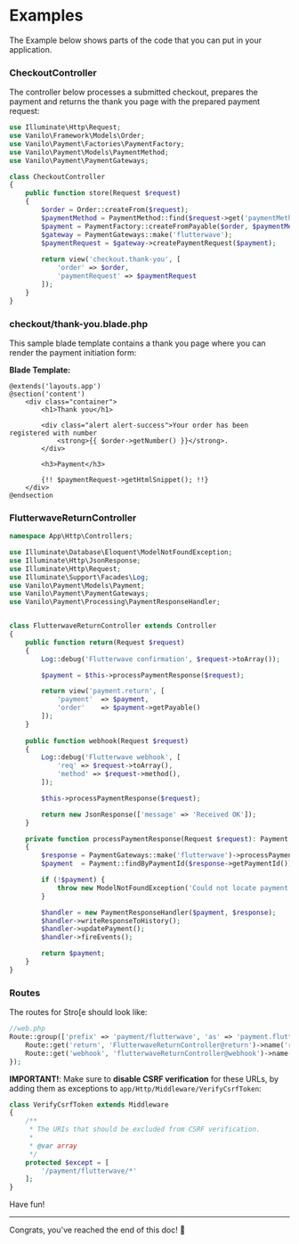 # Examples

The Example below shows parts of the code that you can put in your application.

### CheckoutController

The controller below processes a submitted checkout, prepares the payment and returns the thank you
page with the prepared payment request:

```php
use Illuminate\Http\Request;
use Vanilo\Framework\Models\Order;
use Vanilo\Payment\Factories\PaymentFactory;
use Vanilo\Payment\Models\PaymentMethod;
use Vanilo\Payment\PaymentGateways;

class CheckoutController
{
    public function store(Request $request)
    {
        $order = Order::createFrom($request);
        $paymentMethod = PaymentMethod::find($request->get('paymentMethod'));
        $payment = PaymentFactory::createFromPayable($order, $paymentMethod);
        $gateway = PaymentGateways::make('flutterwave');
        $paymentRequest = $gateway->createPaymentRequest($payment);
        
        return view('checkout.thank-you', [
            'order' => $order,
            'paymentRequest' => $paymentRequest
        ]);
    }
}
```

### checkout/thank-you.blade.php

This sample blade template contains a thank you page where you can render the payment initiation
form:

**Blade Template:**

```blade
@extends('layouts.app')
@section('content')
    <div class="container">
        <h1>Thank you</h1>

        <div class="alert alert-success">Your order has been registered with number
            <strong>{{ $order->getNumber() }}</strong>.
        </div>

        <h3>Payment</h3>

        {!! $paymentRequest->getHtmlSnippet(); !!}
    </div>
@endsection
```

### FlutterwaveReturnController

```php
namespace App\Http\Controllers;

use Illuminate\Database\Eloquent\ModelNotFoundException;
use Illuminate\Http\JsonResponse;
use Illuminate\Http\Request;
use Illuminate\Support\Facades\Log;
use Vanilo\Payment\Models\Payment;
use Vanilo\Payment\PaymentGateways;
use Vanilo\Payment\Processing\PaymentResponseHandler;


class FlutterwaveReturnController extends Controller
{
    public function return(Request $request)
    {
        Log::debug('Flutterwave confirmation', $request->toArray());

        $payment = $this->processPaymentResponse($request);

        return view('payment.return', [
            'payment'  => $payment,
            'order'    => $payment->getPayable()
        ]);
    }
    
    public function webhook(Request $request)
    {
        Log::debug('Flutterwave webhook', [
            'req' => $request->toArray(),
            'method' => $request->method(),
        ]);

        $this->processPaymentResponse($request);

        return new JsonResponse(['message' => 'Received OK']);
    }

    private function processPaymentResponse(Request $request): Payment
    {
        $response = PaymentGateways::make('flutterwave')->processPaymentResponse($request);
        $payment  = Payment::findByPaymentId($response->getPaymentId());

        if (!$payment) {
            throw new ModelNotFoundException('Could not locate payment with id ' . $response->getPaymentId());
        }

        $handler = new PaymentResponseHandler($payment, $response);
        $handler->writeResponseToHistory();
        $handler->updatePayment();
        $handler->fireEvents();

        return $payment;
    }
}
```

### Routes

The routes for Stro[e should look like:

```php
//web.php
Route::group(['prefix' => 'payment/flutterwave', 'as' => 'payment.flutterwave.'], function() {
    Route::get('return', 'FlutterwaveReturnController@return')->name('return');
    Route::get('webhook', 'flutterwaveReturnController@webhook')->name('webhook');
});
```

**IMPORTANT!**: Make sure to **disable CSRF verification** for these URLs, by adding them as
exceptions to `app/Http/Middleware/VerifyCsrfToken`:

```php
class VerifyCsrfToken extends Middleware
{
    /**
     * The URIs that should be excluded from CSRF verification.
     *
     * @var array
     */
    protected $except = [
        '/payment/flutterwave/*'
    ];
}
```

Have fun!

---
Congrats, you've reached the end of this doc! 🎉

